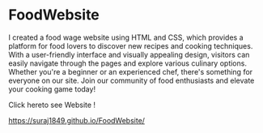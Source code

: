 # FoodWebsite

I created a food wage website using HTML and CSS, which provides a platform for food lovers to discover new recipes and cooking techniques. With a user-friendly interface and visually appealing design, visitors can easily navigate through the pages and explore various culinary options. Whether you're a beginner or an experienced chef, there's something for everyone on our site. Join our community of food enthusiasts and elevate your cooking game today!


Click hereto see Website !              


https://suraj1849.github.io/FoodWebsite/
